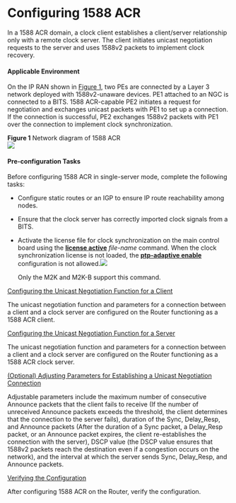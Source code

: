 Configuring 1588 ACR
====================

In a 1588 ACR domain, a clock client establishes a client/server relationship only with a remote clock server. The client initiates unicast negotiation requests to the server and uses 1588v2 packets to implement clock recovery.

#### Applicable Environment

On the IP RAN shown in [Figure 1](#EN-US_TASK_0000001778921454__fig_dc_ne_1588v2_cfg_503101), two PEs are connected by a Layer 3 network deployed with 1588v2-unaware devices. PE1 attached to an NGC is connected to a BITS. 1588 ACR-capable PE2 initiates a request for negotiation and exchanges unicast packets with PE1 to set up a connection. If the connection is successful, PE2 exchanges 1588v2 packets with PE1 over the connection to implement clock synchronization.

**Figure 1** Network diagram of 1588 ACR  
![](figure/en-us_image_0000001825721057.png)

#### Pre-configuration Tasks

Before configuring 1588 ACR in single-server mode, complete the following tasks:

* Configure static routes or an IGP to ensure IP route reachability among nodes.
* Ensure that the clock server has correctly imported clock signals from a BITS.
* Activate the license file for clock synchronization on the main control board using the [**license active**](cmdqueryname=license+active) *file-name* command. When the clock synchronization license is not loaded, the [**ptp-adaptive enable**](cmdqueryname=ptp-adaptive+enable) configuration is not allowed.![](../../../../public_sys-resources/note_3.0-en-us.png) 
  
  Only the M2K and M2K-B support this command.


[Configuring the Unicast Negotiation Function for a Client](../../../../software/nev8r10_vrpv8r16/user/ne/dc_ne_1588v2_cfg_5032.html)

The unicast negotiation function and parameters for a connection between a client and a clock server are configured on the Router functioning as a 1588 ACR client.

[Configuring the Unicast Negotiation Function for a Server](../../../../software/nev8r10_vrpv8r16/user/ne/dc_ne_1588v2_cfg_5033.html)

The unicast negotiation function and parameters for a connection between a client and a clock server are configured on the Router functioning as a 1588 ACR clock server.

[(Optional) Adjusting Parameters for Establishing a Unicast Negotiation Connection](../../../../software/nev8r10_vrpv8r16/user/ne/dc_ne_1588v2_cfg_5034.html)

Adjustable parameters include the maximum number of consecutive Announce packets that the client fails to receive (If the number of unreceived Announce packets exceeds the threshold, the client determines that the connection to the server fails), duration of the Sync, Delay\_Resp, and Announce packets (After the duration of a Sync packet, a Delay\_Resp packet, or an Announce packet expires, the client re-establishes the connection with the server), DSCP value (the DSCP value ensures that 1588v2 packets reach the destination even if a congestion occurs on the network), and the interval at which the server sends Sync, Delay\_Resp, and Announce packets.

[Verifying the Configuration](../../../../software/nev8r10_vrpv8r16/user/ne/dc_ne_1588v2_cfg_5035.html)

After configuring 1588 ACR on the Router, verify the configuration.